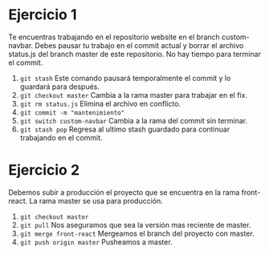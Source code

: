 # Ejercicio 1
Te encuentras trabajando en el repositorio website en el branch custom-navbar. 
Debes pausar tu trabajo en el commit actual y borrar el archivo status.js del
branch master de este repositorio. No hay tiempo para terminar el commit.

1. ``` git stash ```
Este comando pausará temporalmente el commit y lo guardará para después.
2. ``` git checkout master ```
Cambia a la rama master para trabajar en el fix.
3. ``` git rm status.js ```
Elimina el archivo en conflicto.
4. ``` git commit -m "mantenimiento" ``` 
5. ``` git switch custom-navbar ```
Cambia a la rama del commit sin terminar.
6. ``` git stash pop ```
Regresa al ultimo stash guardado para continuar trabajando en el commit.
# Ejercicio 2
Debemos subir a producción el proyecto que se encuentra en la rama front-react. La rama master se usa para producción.

1. ```git checkout master```
2. ```git pull``` Nos aseguramos que sea la versión mas reciente de master.
3. ```git merge front-react``` Mergeamos el branch del proyecto con master.
4. ```git push origin master``` Pusheamos a master.
